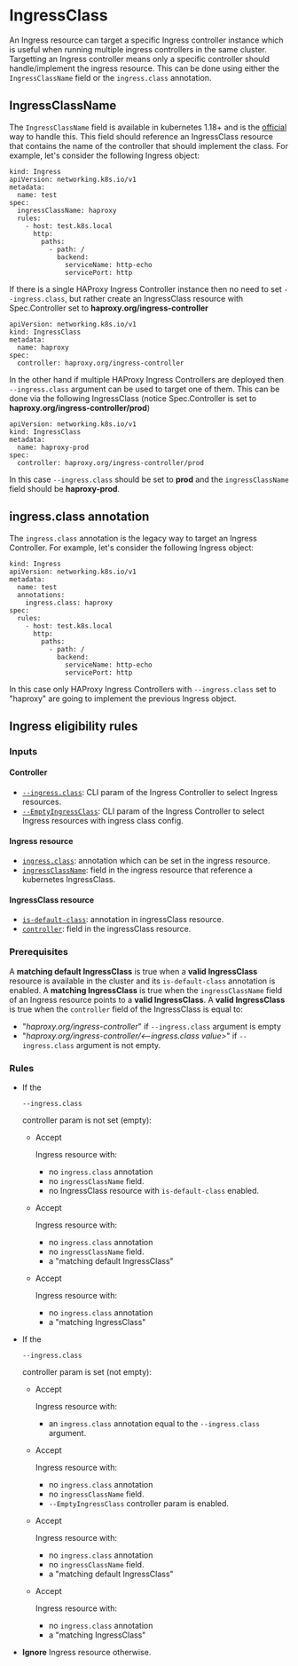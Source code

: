 # IngressClass

An Ingress resource can target a specific Ingress controller instance which is useful when running multiple ingress controllers in the same cluster. Targetting an Ingress controller means only a specific controller should handle/implement the ingress resource. This can be done using either the `IngressClassName` field or the `ingress.class` annotation.

## IngressClassName

The `IngressClassName` field is available in kubernetes 1.18+ and is the [official](https://kubernetes.io/docs/concepts/services-networking/ingress/#ingress-class) way to handle this. This field should reference an IngressClass resource that contains the name of the controller that should implement the class. For example, let's consider the following Ingress object:

```
kind: Ingress
apiVersion: networking.k8s.io/v1
metadata:
  name: test
spec:
  ingressClassName: haproxy
  rules:
    - host: test.k8s.local
      http:
        paths:
          - path: /
            backend:
              serviceName: http-echo
              servicePort: http
```

If there is a single HAProxy Ingress Controller instance then no need to set `--ingress.class`, but rather create an IngressClass resource with Spec.Controller set to **haproxy.org/ingress-controller**

```
apiVersion: networking.k8s.io/v1
kind: IngressClass
metadata:
  name: haproxy
spec:
  controller: haproxy.org/ingress-controller
```

In the other hand if multiple HAProxy Ingress Controllers are deployed then `--ingress.class` argument can be used to target one of them. This can be done via the following IngressClass (notice Spec.Controller is set to **haproxy.org/ingress-controller/prod**)

```
apiVersion: networking.k8s.io/v1
kind: IngressClass
metadata:
  name: haproxy-prod
spec:
  controller: haproxy.org/ingress-controller/prod
```

In this case `--ingress.class` should be set to **prod** and the `ingressClassName` field should be **haproxy-prod**.

## ingress.class annotation

The `ingress.class` annotation is the legacy way to target an Ingress Controller. For example, let's consider the following Ingress object:

```
kind: Ingress
apiVersion: networking.k8s.io/v1
metadata:
  name: test
  annotations:
    ingress.class: haproxy
spec:
  rules:
    - host: test.k8s.local
      http:
        paths:
          - path: /
            backend:
              serviceName: http-echo
              servicePort: http
```

In this case only HAProxy Ingress Controllers with `--ingress.class` set to "haproxy" are going to implement the previous Ingress object.

## Ingress eligibility rules

### Inputs

#### Controller

- [`--ingress.class`](https://github.com/haproxytech/kubernetes-ingress/blob/master/documentation/controller.md#--ingressclass): CLI param of the Ingress Controller to select Ingress resources.
- [`--EmptyIngressClass`](https://github.com/haproxytech/kubernetes-ingress/blob/master/documentation/controller.md#--empty-ingress-class): CLI param of the Ingress Controller to select Ingress resources with ingress class config.

#### Ingress resource

- [`ingress.class`](https://kubernetes.io/docs/concepts/services-networking/ingress/#deprecated-annotation): annotation which can be set in the ingress resource.
- [`ingressClassName`](https://kubernetes.io/docs/concepts/services-networking/ingress/#deprecated-annotation): field in the ingress resource that reference a kubernetes IngressClass.

#### IngressClass resource

- [`is-default-class`](https://kubernetes.io/docs/concepts/services-networking/ingress/#default-ingress-class): annotation in ingressClass resource.
- [`controller`](https://kubernetes.io/docs/concepts/services-networking/ingress/#ingress-class): field in the ingressClass resource.

### Prerequisites

A **matching default IngressClass** is true when a **valid IngressClass** resource is available in the cluster and its `is-default-class` annotation is enabled.
A **matching IngressClass** is true when the `ingressClassName` field of an Ingress resource points to a **valid IngressClass**.
A **valid IngressClass** is true when the `controller` field of the IngressClass is equal to:

- "*haproxy.org/ingress-controller*" if `--ingress.class` argument is empty
- "*haproxy.org/ingress-controller/<--ingress.class value>*" if `--ingress.class` argument is not empty.

### Rules

- If the

   

  ```
  --ingress.class
  ```

   

  controller param is not set (empty):

  - Accept

     

    Ingress resource with:

    - no `ingress.class` annotation
    - no `ingressClassName` field.
    - no IngressClass resource with `is-default-class` enabled.

  - Accept

     

    Ingress resource with:

    - no `ingress.class` annotation
    - no `ingressClassName` field.
    - a "matching default IngressClass"

  - Accept

     

    Ingress resource with:

    - no `ingress.class` annotation
    - a "matching IngressClass"

- If the

   

  ```
  --ingress.class
  ```

   

  controller param is set (not empty):

  - Accept

     

    Ingress resource with:

    - an `ingress.class` annotation equal to the `--ingress.class` argument.

  - Accept

     

    Ingress resource with:

    - no `ingress.class` annotation
    - no `ingressClassName` field.
    - `--EmptyIngressClass` controller param is enabled.

  - Accept

     

    Ingress resource with:

    - no `ingress.class` annotation
    - no `ingressClassName` field.
    - a "matching default IngressClass"

  - Accept

     

    Ingress resource with:

    - no `ingress.class` annotation
    - a "matching IngressClass"

- **Ignore** Ingress resource otherwise.